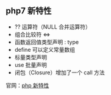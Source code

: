 ## php7 新特性

- ?? 运算符（NULL 合并运算符）
- 组合比较符 <=>
- 函数返回值类型声明 : type
- define 可以定义常量数组
- 标量类型声明
- use 批量声明
- 闭包（Closure）增加了一个 call 方法

官网：[php 新特性](https://secure.php.net/manual/zh/migration70.new-features.php)


